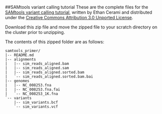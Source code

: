 ##SAMtools variant calling tutorial
These are the complete files for the [SAMtools variant calling tutorial](http://biobits.org/samtools_primer.html), written by Ethan Cerami and distributed under the [Creative Commons Attribution 3.0 Unported License](http://creativecommons.org/licenses/by/3.0/deed.en_US).

Download this zip file and move the zipped file to your scratch directory on the cluster prior to unzipping.

The contents of this zipped folder are as follows:
```
samtools_primer/
|-- README.md
|-- alignments
|   |-- sim_reads_aligned.bam
|   |-- sim_reads_aligned.sam
|   |-- sim_reads_aligned.sorted.bam
|   `-- sim_reads_aligned.sorted.bam.bai
|-- genomes
|   |-- NC_008253.fna
|   |-- NC_008253.fna.fai
|   `-- NC_008253_1K.fna
`-- variants
    |-- sim_variants.bcf
    `-- sim_variants.vcf
